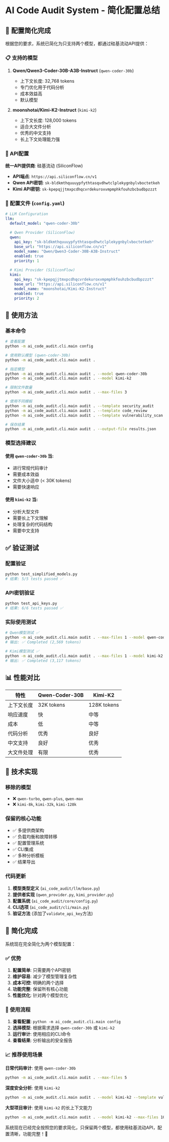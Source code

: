 # AI Code Audit System - 简化配置总结

## 🎯 配置简化完成

根据您的要求，系统已简化为只支持两个模型，都通过硅基流动API提供：

### 📋 支持的模型

1. **Qwen/Qwen3-Coder-30B-A3B-Instruct** (`qwen-coder-30b`)
   - 上下文长度: 32,768 tokens
   - 专门优化用于代码分析
   - 成本效益高
   - 默认模型

2. **moonshotai/Kimi-K2-Instruct** (`kimi-k2`)
   - 上下文长度: 128,000 tokens
   - 适合大文件分析
   - 优秀的中文支持
   - 长上下文处理能力强

### 🔧 API配置

**统一API提供商**: 硅基流动 (SiliconFlow)
- **API端点**: `https://api.siliconflow.cn/v1`
- **Qwen API密钥**: `sk-bldkmthquuuypfythtasqvdhwtclplekygnbylvboctetkeh`
- **Kimi API密钥**: `sk-kpepqjjtmxpcdhqcvrdekuroxvmpmphkfouhzbcbudbpzzzt`

### 📁 配置文件 (`config.yaml`)

```yaml
# LLM Configuration
llm:
  default_model: "qwen-coder-30b"
  
  # Qwen Provider (SiliconFlow)
  qwen:
    api_key: "sk-bldkmthquuuypfythtasqvdhwtclplekygnbylvboctetkeh"
    base_url: "https://api.siliconflow.cn/v1"
    model_name: "Qwen/Qwen3-Coder-30B-A3B-Instruct"
    enabled: true
    priority: 1
  
  # Kimi Provider (SiliconFlow)
  kimi:
    api_key: "sk-kpepqjjtmxpcdhqcvrdekuroxvmpmphkfouhzbcbudbpzzzt"
    base_url: "https://api.siliconflow.cn/v1"
    model_name: "moonshotai/Kimi-K2-Instruct"
    enabled: true
    priority: 2
```

## 🚀 使用方法

### 基本命令

```bash
# 查看配置
python -m ai_code_audit.cli.main config

# 使用默认模型 (qwen-coder-30b)
python -m ai_code_audit.cli.main audit .

# 指定模型
python -m ai_code_audit.cli.main audit . --model qwen-coder-30b
python -m ai_code_audit.cli.main audit . --model kimi-k2

# 限制文件数量
python -m ai_code_audit.cli.main audit . --max-files 3

# 使用不同模板
python -m ai_code_audit.cli.main audit . --template security_audit
python -m ai_code_audit.cli.main audit . --template code_review
python -m ai_code_audit.cli.main audit . --template vulnerability_scan

# 保存结果
python -m ai_code_audit.cli.main audit . --output-file results.json
```

### 模型选择建议

#### 使用 `qwen-coder-30b` 当:
- 进行常规代码审计
- 需要成本效益
- 文件大小适中 (< 30K tokens)
- 需要快速响应

#### 使用 `kimi-k2` 当:
- 分析大型文件
- 需要长上下文理解
- 处理复杂的代码结构
- 需要中文支持

## ✅ 验证测试

### 配置验证
```bash
python test_simplified_models.py
# 结果: 5/5 tests passed ✅
```

### API密钥验证
```bash
python test_api_keys.py
# 结果: 6/6 tests passed ✅
```

### 实际使用测试
```bash
# Qwen模型测试 ✅
python -m ai_code_audit.cli.main audit . --max-files 1 --model qwen-coder-30b
# 输出: ✅ Completed (2,569 tokens)

# Kimi模型测试 ✅
python -m ai_code_audit.cli.main audit . --max-files 1 --model kimi-k2
# 输出: ✅ Completed (3,117 tokens)
```

## 📊 性能对比

| 特性 | Qwen-Coder-30B | Kimi-K2 |
|------|----------------|---------|
| 上下文长度 | 32K tokens | 128K tokens |
| 响应速度 | 快 | 中等 |
| 成本 | 低 | 中等 |
| 代码分析 | 优秀 | 良好 |
| 中文支持 | 良好 | 优秀 |
| 大文件处理 | 有限 | 优秀 |

## 🔧 技术实现

### 移除的模型
- ❌ `qwen-turbo`, `qwen-plus`, `qwen-max`
- ❌ `kimi-8k`, `kimi-32k`, `kimi-128k`

### 保留的核心功能
- ✅ 多提供商架构
- ✅ 负载均衡和故障转移
- ✅ 配置管理系统
- ✅ CLI集成
- ✅ 多种分析模板
- ✅ 结果导出

### 代码更新
1. **模型类型定义** (`ai_code_audit/llm/base.py`)
2. **提供者实现** (`qwen_provider.py`, `kimi_provider.py`)
3. **配置系统** (`ai_code_audit/core/config.py`)
4. **CLI选项** (`ai_code_audit/cli/main.py`)
5. **验证方法** (添加了`validate_api_key`方法)

## 🎉 简化完成

系统现在完全简化为两个模型配置：

### ✅ 优势
1. **配置简单**: 只需要两个API密钥
2. **维护容易**: 减少了模型管理复杂性
3. **成本可控**: 明确的两个选择
4. **功能完整**: 保留所有核心功能
5. **性能优化**: 针对两个模型优化

### 🔄 使用流程
1. **查看配置**: `python -m ai_code_audit.cli.main config`
2. **选择模型**: 根据需求选择 `qwen-coder-30b` 或 `kimi-k2`
3. **运行审计**: 使用相应的CLI命令
4. **查看结果**: 分析输出的安全报告

### 📈 推荐使用场景

**日常代码审计**: 使用 `qwen-coder-30b`
```bash
python -m ai_code_audit.cli.main audit . --max-files 5
```

**深度安全分析**: 使用 `kimi-k2`
```bash
python -m ai_code_audit.cli.main audit . --model kimi-k2 --template vulnerability_scan
```

**大型项目审计**: 使用 `kimi-k2` 的长上下文能力
```bash
python -m ai_code_audit.cli.main audit . --model kimi-k2 --max-files 10
```

系统现在已经完全按照您的要求简化，只保留两个模型，都使用硅基流动API，配置清晰，功能完整！🎉
